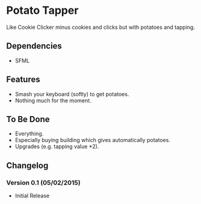 # Potato Tapper
Like Cookie Clicker minus cookies and clicks but with potatoes and tapping.

## Dependencies
* SFML

## Features
* Smash your keyboard (softly) to get potatoes.
* Nothing much for the moment.

## To Be Done
* Everything.
* Especially buying building which gives automatically potatoes.
* Upgrades (e.g. tapping value *2).

## Changelog
### Version 0.1 (05/02/2015)
* Initial Release
